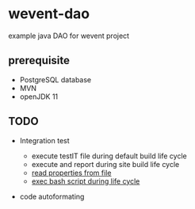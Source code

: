 # wevent-dao
example java DAO for wevent project

## prerequisite
- PostgreSQL database
- MVN
- openJDK 11

## TODO

- Integration test
    - execute testIT file during default build life cycle
    - execute and report during site build life cycle
    - [read properties from file](https://www.mojohaus.org/properties-maven-plugin/)
    - [exec bash script during life cycle](https://www.mojohaus.org/exec-maven-plugin/)

- code autoformating


